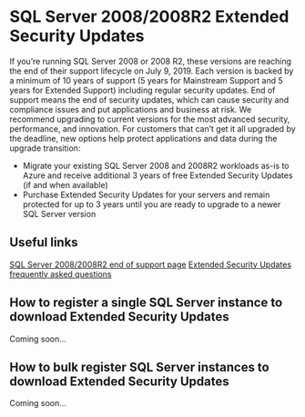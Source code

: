 # SQL Server 2008/2008R2 Extended Security Updates
If you’re running SQL Server 2008 or 2008 R2, these versions are reaching the end of their support lifecycle on July 9, 2019. 
Each version is backed by a minimum of 10 years of support (5 years for Mainstream Support and 5 years for Extended Support) including regular security updates. 
End of support means the end of security updates, which can cause security and compliance issues and put applications and business at risk. 
We recommend upgrading to current versions for the most advanced security, performance, and innovation. 
For customers that can’t get it all upgraded by the deadline, new options help protect applications and data during the upgrade transition:
-  Migrate your existing SQL Server 2008 and 2008R2 workloads as-is to Azure and receive additional 3 years of free Extended Security Updates (if and when available)
-  Purchase Extended Security Updates for your servers and remain protected for up to 3 years until you are ready to upgrade to a newer SQL Server version

## Useful links
[SQL Server 2008/2008R2 end of support page](https://aka.ms/sqleos)
[Extended Security Updates frequently asked questions](https://aka.ms/sqleosfaq)

## How to register a single SQL Server instance to download Extended Security Updates
Coming soon...

## How to bulk register SQL Server instances to download Extended Security Updates
Coming soon...
